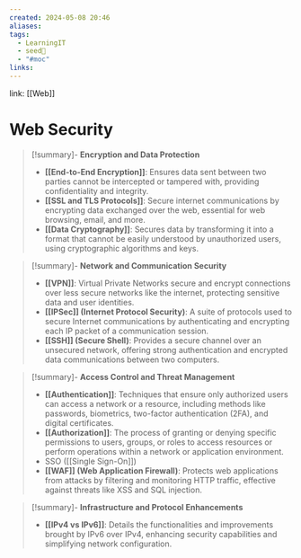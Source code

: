 ```yaml
---
created: 2024-05-08 20:46
aliases: 
tags:
  - LearningIT
  - seed🌱
  - "#moc"
links:
---
```


link: [[Web]]

# Web Security

> [!summary]- **Encryption and Data Protection**
> - **[[End-to-End Encryption]]**: Ensures data sent between two parties cannot be intercepted or tampered with, providing confidentiality and integrity.
> - **[[SSL and TLS Protocols]]**: Secure internet communications by encrypting data exchanged over the web, essential for web browsing, email, and more.
> - **[[Data Cryptography]]**: Secures data by transforming it into a format that cannot be easily understood by unauthorized users, using cryptographic algorithms and keys.


> [!summary]- **Network and Communication Security**
> - **[[VPN]]**: Virtual Private Networks secure and encrypt connections over less secure networks like the internet, protecting sensitive data and user identities.
> - **[[IPSec]] (Internet Protocol Security)**: A suite of protocols used to secure Internet communications by authenticating and encrypting each IP packet of a communication session.
> - **[[SSH]] (Secure Shell)**: Provides a secure channel over an unsecured network, offering strong authentication and encrypted data communications between two computers.


> [!summary]- **Access Control and Threat Management**
> - **[[Authentication]]**: Techniques that ensure only authorized users can access a network or a resource, including methods like passwords, biometrics, two-factor authentication (2FA), and digital certificates.
> - **[[Authorization]]**: The process of granting or denying specific permissions to users, groups, or roles to access resources or perform operations within a network or application environment.
> - SSO ([[Single Sign-On]])
> - **[[WAF]] (Web Application Firewall)**: Protects web applications from attacks by filtering and monitoring HTTP traffic, effective against threats like XSS and SQL injection.


> [!summary]- **Infrastructure and Protocol Enhancements**
> - **[[IPv4 vs IPv6]]**: Details the functionalities and improvements brought by IPv6 over IPv4, enhancing security capabilities and simplifying network configuration.

